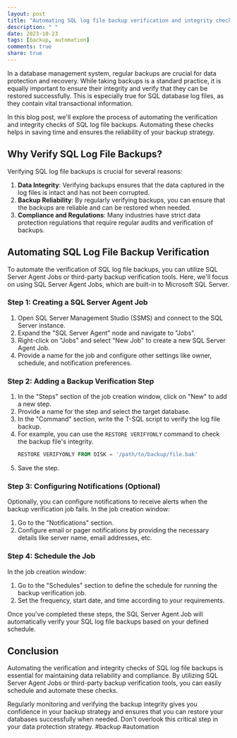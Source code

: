 ```yaml
---
layout: post
title: "Automating SQL log file backup verification and integrity checks"
description: " "
date: 2023-10-23
tags: [backup, automation]
comments: true
share: true
---
```


In a database management system, regular backups are crucial for data protection and recovery. While taking backups is a standard practice, it is equally important to ensure their integrity and verify that they can be restored successfully. This is especially true for SQL database log files, as they contain vital transactional information.

In this blog post, we'll explore the process of automating the verification and integrity checks of SQL log file backups. Automating these checks helps in saving time and ensures the reliability of your backup strategy.

## Why Verify SQL Log File Backups?

Verifying SQL log file backups is crucial for several reasons:

1. **Data Integrity**: Verifying backups ensures that the data captured in the log files is intact and has not been corrupted.
2. **Backup Reliability**: By regularly verifying backups, you can ensure that the backups are reliable and can be restored when needed.
3. **Compliance and Regulations**: Many industries have strict data protection regulations that require regular audits and verification of backups.

## Automating SQL Log File Backup Verification

To automate the verification of SQL log file backups, you can utilize SQL Server Agent Jobs or third-party backup verification tools. Here, we'll focus on using SQL Server Agent Jobs, which are built-in to Microsoft SQL Server.

### Step 1: Creating a SQL Server Agent Job

1. Open SQL Server Management Studio (SSMS) and connect to the SQL Server instance.
2. Expand the "SQL Server Agent" node and navigate to "Jobs".
3. Right-click on "Jobs" and select "New Job" to create a new SQL Server Agent Job.
4. Provide a name for the job and configure other settings like owner, schedule, and notification preferences.

### Step 2: Adding a Backup Verification Step

1. In the "Steps" section of the job creation window, click on "New" to add a new step.
2. Provide a name for the step and select the target database.
3. In the "Command" section, write the T-SQL script to verify the log file backup.
4. For example, you can use the `RESTORE VERIFYONLY` command to check the backup file's integrity.
   ```sql
   RESTORE VERIFYONLY FROM DISK = '/path/to/backup/file.bak'
   ```
5. Save the step.

### Step 3: Configuring Notifications (Optional)

Optionally, you can configure notifications to receive alerts when the backup verification job fails. In the job creation window:

1. Go to the "Notifications" section.
2. Configure email or pager notifications by providing the necessary details like server name, email addresses, etc.

### Step 4: Schedule the Job

In the job creation window:

1. Go to the "Schedules" section to define the schedule for running the backup verification job.
2. Set the frequency, start date, and time according to your requirements.

Once you've completed these steps, the SQL Server Agent Job will automatically verify your SQL log file backups based on your defined schedule.

## Conclusion

Automating the verification and integrity checks of SQL log file backups is essential for maintaining data reliability and compliance. By utilizing SQL Server Agent Jobs or third-party backup verification tools, you can easily schedule and automate these checks.

Regularly monitoring and verifying the backup integrity gives you confidence in your backup strategy and ensures that you can restore your databases successfully when needed. Don't overlook this critical step in your data protection strategy. #backup #automation